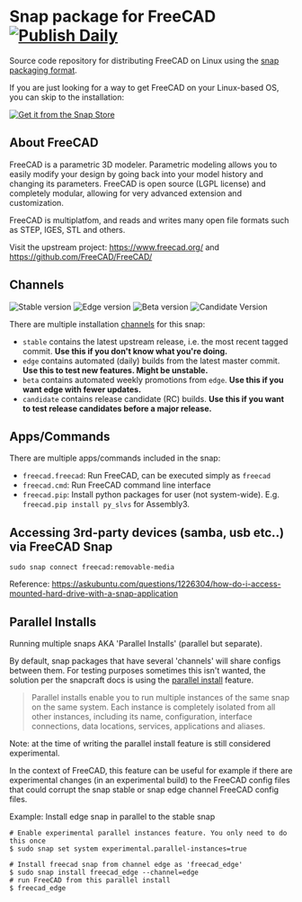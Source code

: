 # Snap package for FreeCAD [![Publish Daily](https://github.com/FreeCAD/FreeCAD-snap/actions/workflows/publish-daily-qt5.yml/badge.svg)](https://github.com/FreeCAD/FreeCAD-snap/actions/workflows/publish-daily-qt5.yml)

Source code repository for distributing FreeCAD on Linux using the [snap packaging format](https://snapcraft.io/docs).

If you are just looking for a way to get FreeCAD on your Linux-based OS, you can skip to the installation:

[![Get it from the Snap Store](https://snapcraft.io/static/images/badges/en/snap-store-black.svg)](https://snapcraft.io/freecad)

## About FreeCAD

FreeCAD is a parametric 3D modeler. Parametric modeling
allows you to easily modify your design by going back into
your model history and changing its parameters. FreeCAD is
open source (LGPL license) and completely modular, allowing
for very advanced extension and customization.

FreeCAD is multiplatfom, and reads and writes many open
file formats such as STEP, IGES, STL and others.

Visit the upstream project: https://www.freecad.org/ and https://github.com/FreeCAD/FreeCAD/

## Channels

![Stable version](https://img.shields.io/snapcraft/v/freecad/latest/stable?label=stable&color=1c862c) ![Edge version](https://img.shields.io/snapcraft/v/freecad/latest/edge?label=edge&color=gold) ![Beta version](https://img.shields.io/snapcraft/v/freecad/latest/beta?label=beta&color=gold) ![Candidate Version](https://img.shields.io/snapcraft/v/freecad/latest/candidate?label=candidate&color=gold)


There are multiple installation [channels](https://snapcraft.io/docs/channels) for this snap:

- `stable` contains the latest upstream release, i.e. the most recent tagged commit. **Use this if you don't know what you're doing.**
- `edge` contains automated (daily) builds from the latest master commit. **Use this to test new features. Might be unstable.**
- `beta` contains automated weekly promotions from `edge`. **Use this if you want edge with fewer updates.**
- `candidate` contains release candidate (RC) builds. **Use this if you want to test release candidates before a major release.**

## Apps/Commands

There are multiple apps/commands included in the snap:

- `freecad.freecad`:  Run FreeCAD, can be executed simply as `freecad`
- `freecad.cmd`:      Run FreeCAD command line interface
- `freecad.pip`:      Install python packages for user (not system-wide).
                      E.g. `freecad.pip install py_slvs` for Assembly3.

## Accessing 3rd-party devices (samba, usb etc..) via FreeCAD Snap

```shell
sudo snap connect freecad:removable-media
```
Reference: https://askubuntu.com/questions/1226304/how-do-i-access-mounted-hard-drive-with-a-snap-application

## Parallel Installs

Running multiple snaps AKA 'Parallel Installs' (parallel but separate).

By default, snap packages that have several 'channels' will share configs between them. For testing purposes sometimes this isn't wanted, the solution per the snapcraft docs is using the [parallel install](https://snapcraft.io/docs/parallel-installs) feature.

> Parallel installs enable you to run multiple instances of the same snap on the same system. Each instance is completely isolated from all other instances, including its name, configuration, interface connections, data locations, services, applications and aliases.

Note: at the time of writing the parallel install feature is still considered experimental.

In the context of FreeCAD, this feature can be useful for example if there are experimental changes (in an experimental build) to the FreeCAD config files that could corrupt the snap stable or snap edge channel FreeCAD config files.

Example: Install edge snap in parallel to the stable snap

```shell
# Enable experimental parallel instances feature. You only need to do this once
$ sudo snap set system experimental.parallel-instances=true
```

```shell
# Install freecad snap from channel edge as 'freecad_edge'
$ sudo snap install freecad_edge --channel=edge
# run FreeCAD from this parallel install
$ freecad_edge
```
